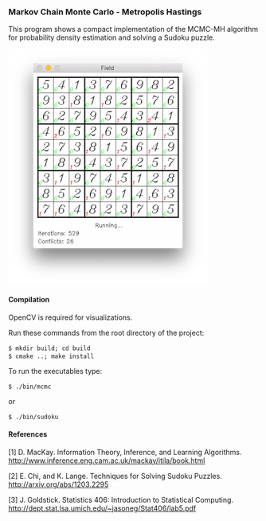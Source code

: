### Markov Chain Monte Carlo - Metropolis Hastings

This program shows a compact implementation of the MCMC-MH algorithm
for probability density estimation and solving a Sudoku puzzle.

![alt tag](data/screen.png)

#### Compilation

OpenCV is required for visualizations.

Run these commands from the root directory of the project:
```
$ mkdir build; cd build
$ cmake ..; make install
```

To run the executables type:
```
$ ./bin/mcmc
```
or
```
$ ./bin/sudoku
```

#### References

[1] D. MacKay. Information Theory, Inference, and Learning Algorithms.
    http://www.inference.eng.cam.ac.uk/mackay/itila/book.html

[2] E. Chi, and K. Lange. Techniques for Solving Sudoku Puzzles.
    http://arxiv.org/abs/1203.2295
    
[3] J. Goldstick. Statistics 406: Introduction to Statistical Computing.
    http://dept.stat.lsa.umich.edu/~jasoneg/Stat406/lab5.pdf

